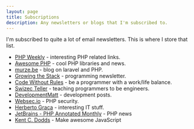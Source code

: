 ```yaml
---
layout: page
title: Subscriptions
description: Any newsletters or blogs that I'm subscribed to.
---
```


I'm subscribed to quite a lot of email newsletters. This is where I store that list.

- [PHP Weekly](http://www.phpweekly.com/) - interesting PHP related links.
- [Awesome PHP](https://php.libhunt.com/) - cool PHP libraries and news.
- [murze.be](https://murze.be/) - blog on laravel and PHP.
- [Growing the Stack](https://www.getrevue.co/profile/growingthestack) - programming newsletter.
- [Code Without Rules](https://codewithoutrules.com/) - be a programmer with a work/life balance.
- [Swizec Teller](https://swizec.com/blog/) - teaching programmers to be engineers.
- [DevelopmentMatt](https://developmentmatt.com/) - development posts.
- [Websec.io](https://websec.io/) - PHP security.
- [Herberto Graca](https://herbertograca.com) - interesting IT stuff.
- [JetBrains - PHP Annotated Monthly](https://blog.jetbrains.com/phpstorm/category/php-annotated-monthly/) - PHP news
- [Kent C. Dodds](https://blog.kentcdodds.com/) - Make awesome JavaScript
